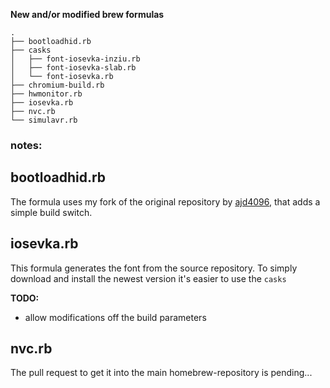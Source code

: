 **New and/or modified brew formulas**

```
.
├── bootloadhid.rb
├── casks
│   ├── font-iosevka-inziu.rb
│   ├── font-iosevka-slab.rb
│   └── font-iosevka.rb
├── chromium-build.rb
├── hwmonitor.rb
├── iosevka.rb
├── nvc.rb
└── simulavr.rb
```

### notes:

## bootloadhid.rb
The formula uses my fork of the original repository by [ajd4096](https://github.com/ajd4096), that adds a simple build switch.

## iosevka.rb
This formula generates the font from the source repository. To simply download and install the newest version it's easier to use the `casks`

**TODO:**

* allow modifications off the build parameters

## nvc.rb
The pull request to get it into the main homebrew-repository is pending...
